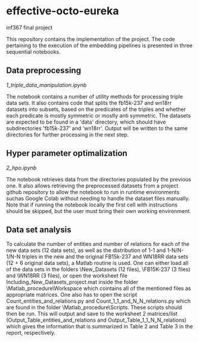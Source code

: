 # effective-octo-eureka
inf367 final project

This repository contains the implementation of the project. The code pertaining to the execution of the embedding pipelines is presented in three sequential notebooks.

## Data preprocessing
*1_triple_data_manipulation.ipynb*

The notebook contains a number of utility methods for processing triple data sets. It also contains
code that splits the fb15k-237 and wn18rr datasets into subsets, based on the predicates of the triples
and whether each predicate is mostly symmetric or mostly anti symmetric. The datasets are expected to
be found in a 'data' directory, which should have subdirectories 'fb15k-237' and 'wn18rr'. Output will
be written to the same directories for further processing in the next step.

## Hyper parameter optimalization
*2_hpo.ipynb*

The notebook retrieves data from the directories populated by the previous one. It also allows
retrieving the preprocessed datasets from a project github repository  to allow the notebook to run
in runtime environments suchas Google Colab without needing to handle the dataset files manually. Note
that if running the notebook locally the first cell with instructions should be skipped, but the user
must bring their own working environment.

## Data set analysis

To calculate the number of entities and number of relations for each of the new data sets (12 data sets), as well as the distribution of 1-1 and 1-N/N-1/N-N 
triples in the new and the original FB15k-237 and WN18RR data sets (12 + 6 original data sets), a Matlab routine is used. One can either load all of the data 
sets in the folders \New_Datasets (12 files), \FB15K-237 (3 files) and \WN18RR (3 files), or open the worksheet file Including_New_Datasets_project.mat inside
the folder \Matlab_procedure\Workspace which cointains all of the mentioned files as appropriate matrices. One also has to open the script 
Count_entities_and_relations.py and Count_1_1_and_N_N_relations.py which are found in the folder \Matlab_procedure\Scripts. These scripts should then be run.
This will output and save to the worksheet 2 matrices/list (Output_Table_entities_and_relations and Output_Table_1_1_N_N_relations) which gives the information
that is summarized in Table 2 and Table 3 in the report, respectively.
